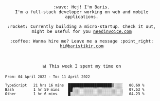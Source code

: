 <p align="center">
  <br><br>
  <samp>
    :wave: Hej! I'm Baris.
    <br>I'm a full-stack developer working on web and mobile applications.
       <br><br>:rocket: Currently building a micro-startup. Check it out, might be useful for you <a href="https://needinvoice.com/" target="_blank">needinvoice.com</a>
    <br><br>:coffee: Wanna hire me? Leave me a message :point_right: <a target="_blank" href="mailto:hi@baristikir.com">hi@baristikir.com</a>    
  </samp>
 <br><br><br>
</p>
<p align=center><samp>📊  This week I spent my time on</samp></p>


<!--START_SECTION:waka-->

```text
From: 04 April 2022 - To: 11 April 2022

TypeScript   21 hrs 16 mins  ████████████████████▒░░░░   80.69 %
Bash         1 hr 59 mins    ██░░░░░░░░░░░░░░░░░░░░░░░   07.53 %
Other        1 hr 6 mins     █░░░░░░░░░░░░░░░░░░░░░░░░   04.23 %
```

<!--END_SECTION:waka-->


